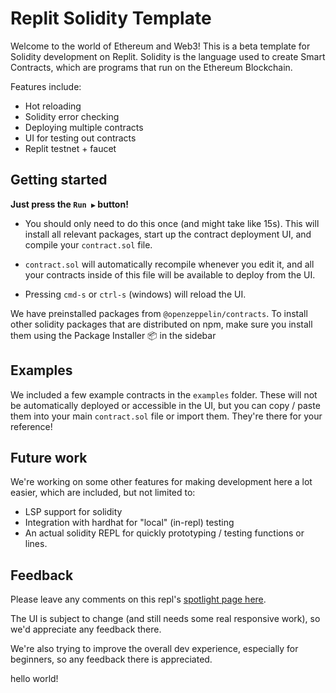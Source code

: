 # Replit Solidity Template
Welcome to the world of Ethereum and Web3! This is a beta template for Solidity development on Replit. Solidity is the language used to create Smart Contracts, which are programs that run on the Ethereum Blockchain.

Features include:
- Hot reloading
- Solidity error checking
- Deploying multiple contracts
- UI for testing out contracts
- Replit testnet + faucet

## Getting started
**Just press the `Run ▶️` button!**

- You should only need to do this once (and might take like 15s). This will install all relevant packages, start up the contract deployment UI, and compile your `contract.sol` file.

- `contract.sol` will automatically recompile whenever you edit it, and all your contracts inside of this file will be available to deploy from the UI.

- Pressing `cmd-s` or `ctrl-s` (windows) will reload the UI.

We have preinstalled packages from `@openzeppelin/contracts`. To install other solidity packages that are distributed on npm, make sure you install them using the Package Installer 📦 in the sidebar

## Examples

We included a few example contracts in the `examples` folder. These will not be automatically deployed or accessible in the UI, but you can copy / paste them into your main `contract.sol` file or import them. They're there for your reference!

## Future work

We're working on some other features for making development here a lot easier, which are included, but not limited to:

- LSP support for solidity
- Integration with hardhat for "local" (in-repl) testing
- An actual solidity REPL for quickly prototyping / testing functions or lines.

## Feedback

Please leave any comments on this repl's [spotlight page here](https://replit.com/@replit/Solidity-starter-beta?v=1).

The UI is subject to change (and still needs some real responsive work), so we'd appreciate any feedback there. 

We're also trying to improve the overall dev experience, especially for beginners, so any feedback there is appreciated. 

hello world!

